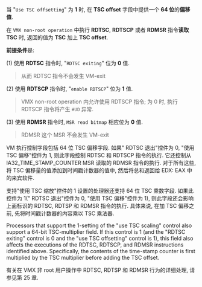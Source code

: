 
当 "`Use TSC offsetting`" 为 **1** 时, 在 **TSC offset** 字段中提供一个 **64 位**的**偏移值**.

在 `VMX non-root operation` 中执行 **RDTSC**, **RDTSCP** 或者 **RDMSR** 指令**读取 TSC** 时, 返回的值为 **TSC** 加上 **TSC offset**.

**前提条件**是:

(1) 使用 **RDTSC** 指令时, "`RDTSC exiting`" 位为 **0** 值.

> 从而 RDTSC 指令不会发生 VM-exit

(2) 使用 **RDTSCP** 指令时, "`enable RDTSCP`" 位为 **1** 值.

> VMX non-root operation 内允许使用 RDTSCP 指令; 为 0 时, 执行 RDTSCP 指令将产生 `#UD` 异常.

(3) 使用 **RDMSR** 指令时, `MSR read bitmap` 相应位为 **0** 值.

> RDMSR 这个 MSR 不会发生 VM-exit



VM 执行控制字段包括 64 位 TSC 偏移字段. 如果" RDTSC 退出"控件为 0, "使用 TSC 偏移"控件为 1, 则此字段控制 RDTSC 和 RDTSCP 指令的执行. 它还控制从 IA32_TIME_STAMP_COUNTER MSR 读取的 RDMSR 指令的执行. 对于所有这些, 将 TSC 偏移量的值添加到时间戳计数器的值中, 然后将总和返回给 EDX: EAX 中的来宾软件.

支持"使用 TSC 缩放"控件的 1 设置的处理器还支持 64 位 TSC 乘数字段. 如果此控件为 1(" RDTSC 退出"控件为 0, "使用 TSC 偏移"控件为 1), 则此字段还会影响上面标识的 RDTSC, RDTSP 和 RDMSR 指令的执行. 具体来说, 在加 TSC 偏移之前, 先将时间戳计数器的内容乘以 TSC 乘法器.


Processors that support the 1-setting of the "use TSC scaling" control also support a 64-bit TSC-multiplier field. If this control is 1 (and the "RDTSC exiting" control is 0 and the "use TSC offsetting" control is 1), this field also affects the executions of the RDTSC, RDTSCP, and RDMSR instructions identified above. Specifically, the contents of the time-stamp counter is first multiplied by the TSC multiplier before adding the TSC offset.

有关在 VMX 非 root 用户操作中 RDTSC, RDTSP 和 RDMSR 行为的详细处理, 请参见第 25 章.